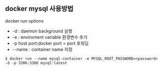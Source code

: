 ## docker mysql 사용방법

docker run options
- -d : daemon background 실행
- -e : enviroment variable 환경변수 추가
- -p  host port:docker port = port 포워딩
- --name : container name 지정
```
$ docker run --name mysql-container -e MYSQL_ROOT_PASSWORD=<password> -d -p 3306:3306 mysql:latest
```
